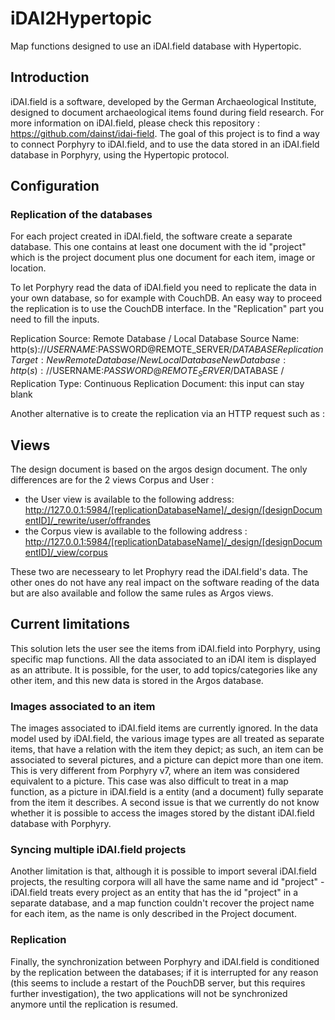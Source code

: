 # iDAI2Hypertopic
Map functions designed to use an iDAI.field database with Hypertopic.

## Introduction
iDAI.field is a software, developed by the German Archaeological Institute, designed to document archaeological items found during field research. For more information on iDAI.field, please check this repository : https://github.com/dainst/idai-field.
The goal of this project is to find a way to connect Porphyry to iDAI.field, and to use the data stored in an iDAI.field database in Porphyry, using the Hypertopic protocol.

## Configuration

### Replication of the databases
For each project created in iDAI.field, the software create a separate database. This one contains at least one document with the id "project" which is the project document plus one document for each item, image or location.

To let Porphyry read the data of iDAI.field you need to replicate the data in your own database, so for example with CouchDB. An easy way to proceed the replication is to use the CouchDB interface. In the "Replication" part you need to fill the inputs.

Replication Source: Remote Database / Local Database
Source Name: http(s)://$USERNAME:$PASSWORD@REMOTE_SERVER/$DATABASE
Replication Target: New Remote Database / New Local Database
New Database: http(s)://$USERNAME:$PASSWORD@REMOTE_SERVER/$DATABASE / 
Replication Type: Continuous
Replication Document: this input can stay blank

Another alternative is to create the replication via an HTTP request such as :



## Views
The design document is based on the argos design document. The only differences are for the 2 views Corpus and User :

* the User view is available to the following address: <http://127.0.0.1:5984/[replicationDatabaseName]/_design/[designDocumentID]/_rewrite/user/offrandes>
* the Corpus view is available to the following address : <http://127.0.0.1:5984/[replicationDatabaseName]/_design/[designDocumentID]/_view/corpus>

These two are necesseary to let Prophyry read the iDAI.field's data. The other ones do not have any real impact on the software reading of the data but are also available and follow the same rules as Argos views.

## Current limitations

This solution lets the user see the items from iDAI.field into Porphyry, using specific map functions. All the data associated to an iDAI item is displayed as an attribute. It is possible, for the user, to add topics/categories like any other item, and this new data is stored in the Argos database.

### Images associated to an item
The images associated to iDAI.field items are currently ignored. In the data model used by iDAI.field, the various image types are all treated as separate items, that have a relation with the item they depict; as such, an item can be associated to several pictures, and a picture can depict more than one item. This is very different from Porphyry v7, where an item was considered equivalent to a picture. This case was also difficult to treat in a map function, as a picture in iDAI.field is a entity (and a document) fully separate from the item it describes.
A second issue is that we currently do not know whether it is possible to access the images stored by the distant iDAI.field database with Porphyry.

### Syncing multiple iDAI.field projects
Another limitation is that, although it is possible to import several iDAI.field projects, the resulting corpora will all have the same name and id "project" - iDAI.field treats every project as an entity that has the id "project" in a separate database, and a map function couldn't recover the project name for each item, as the name is only described in the Project document.

### Replication
Finally, the synchronization between Porphyry and iDAI.field is conditioned by the replication between the databases; if it is interrupted for any reason (this seems to include a restart of the PouchDB server, but this requires further investigation), the two applications will not be synchronized anymore until the replication is resumed.
